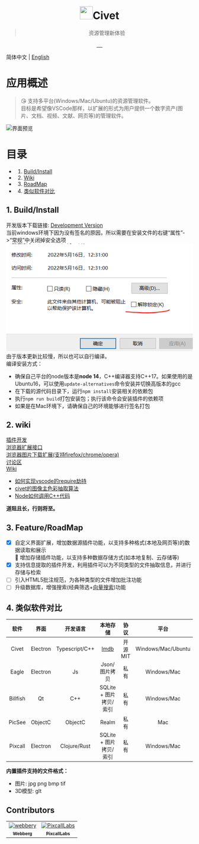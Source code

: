 <div align="center">
<h1><img src="src/main/asset/icon.png" alt="" height="35" width="35"/>Civet</h1>
<blockquote>资源管理新体验</blockquote>
<a href="https://github.com/webbery/civet/actions">
<img src="https://github.com/webbery/civet/workflows/win-build/badge.svg" alt="">
</a>
<a href="https://github.com/webbery/civet/actions">
<img src="https://github.com/webbery/civet/workflows/mac-build/badge.svg" alt="">
</a>
<a href="https://github.com/webbery/civet/actions">
<img src="https://github.com/webbery/civet/workflows/linux-build/badge.svg" alt="">
</a>
<a href="https://github.com/webbery/civet/releases/latest">
<img src="https://img.shields.io/github/v/tag/webbery/civet.svg?style=flat-square" alt="">
</a>
<a href="https://gitter.im/webbery/civet?utm_source=badge&utm_medium=badge&utm_campaign=pr-badge&utm_content=badge">
<img src="https://badges.gitter.im/webbery/civet.svg" alt="">
</a>
</div>

简体中文 | [English](./README-en.md)  

# 应用概述  
> :kissing_heart: 支持多平台(Windows/Mac/Ubuntu)的资源管理软件。  
目标是希望像VSCode那样，以扩展的形式为用户提供一个数字资产(图片、文档、视频、文献、网页等)的管理软件。

![界面预览](show.gif)

# 目录
<!-- vscode-markdown-toc -->
* 1. [Build/Install](#BuildInstall)
* 2. [Wiki](#Design)
* 3. [RoadMap](#RoadMap)
* 4. [类似软件对比](#SoftComp)

<!-- vscode-markdown-toc-config
	numbering=true
	autoSave=true
	/vscode-markdown-toc-config -->
<!-- /vscode-markdown-toc -->
##  1. <a name='BuildInstall'></a>Build/Install

开发版本下载链接: [Development Version](https://github.com/webbery/civet/releases)  
当前windows环境下因为没有签名的原因，所以需要在安装文件的右键“属性”->“常规”中关闭掉安全选项  
![tips](tips.png)  
由于版本更新比较慢，所以也可以自行编译。  
编译安装方式：
  - 确保自己平台的node版本是**node 14**，C++编译器支持C++17。如果使用的是Ubuntu16，可以使用`update-alternatives`命令安装并切换高版本的gcc
  - 在下载的源代码目录下，运行`npm install`安装相关的依赖包
  - 执行`npm run build`打包安装包；执行该命令会安装插件的依赖项
  - 如果是在Mac环境下，请确保自己的环境能够进行签名打包

##  2. <a name='Design'></a>wiki
[插件开发](https://webberg.gitee.io/civet/extension.html)  
[浏览器扩展接口](https://github.com/webbery/civet-extension)  
[浏览器图片下载扩展(支持firefox/chrome/opera)](https://github.com/webbery/image-steam)  
[讨论区](https://gitter.im/webbery/civet)  
[Wiki](https://github.com/webbery/civet/wiki)  
  - [如何实现vscode的require劫持](https://zhuanlan.zhihu.com/p/382381432)  
  - [civet的图像主色彩抽取算法](https://zhuanlan.zhihu.com/p/355278737)  
  - [Node如何调用C++代码](https://zhuanlan.zhihu.com/p/395634920)  
<!-- [插件市场](https://webberg.gitee.io/civet/market.html)   -->

**道阻且长，行则将至。**
    
##  3. <a name='RoadMap'></a>Feature/RoadMap
+ [x] 自定义界面扩展，增加数据源插件功能，以支持多种格式(本地及网页等)的数据读取和展示  
:white_square_button: 增加存储插件功能，以支持多种数据存储方式(如本地复制、云存储等)  
+ [x] 支持信息提取的插件开发，利用插件可以为不同类型的文件抽取信息，并进行存储与检索  
+ [ ] 引入HTML5批注规范，为各种类型的文件增加批注功能  
+ [ ] 升级数据库，增强搜索(经典筛选+[向量搜索](https://zhuanlan.zhihu.com/p/458339468))功能  

##  4. <a name='SoftComp'></a>类似软件对比
|  软件   | 界面 | 开发语言  | 本地存储  | 协议 | 平台
| :----: | :----: | :----:  |  :----: | :----: | :----: |
| Civet  | Electron | Typescript/C++ | [lmdb](https://zhuanlan.zhihu.com/p/70359311) | 开源MIT | Windows/Mac/Ubuntu
| Eagle  | Electron | Js | Json/图片拷贝 | 私有 | Windows/Mac
| Billfish  | Qt | C++ | SQLite + 图片拷贝/索引 | 私有 | Windows/Mac
| PicSee  | ObjectC | ObjectC | Realm | 私有 | Mac
| Pixcall | Electron | Clojure/Rust | SQLite + 图片拷贝/索引 | 私有 | Windows/Mac

**内置插件支持的文件格式：**  
- 图片: jpg png bmp tif  
- 3D模型: glt  
## <a name='Contributors'></a>Contributors
<!-- readme: contributors -start -->
<table>
<tr>
    <td align="center">
        <a href="https://github.com/webbery">
            <img src="https://avatars.githubusercontent.com/u/5257853?v=4" width="100;" alt="webbery"/>
            <br />
            <sub><b>Webberg</b></sub>
        </a>
    </td>
    <td align="center">
        <a href="https://github.com/PixcallLabs">
            <img src="https://avatars.githubusercontent.com/u/91412844?v=4" width="100;" alt="PixcallLabs"/>
            <br />
            <sub><b>PixcallLabs</b></sub>
        </a>
    </td></tr>
</table>
<!-- readme: contributors -end -->
